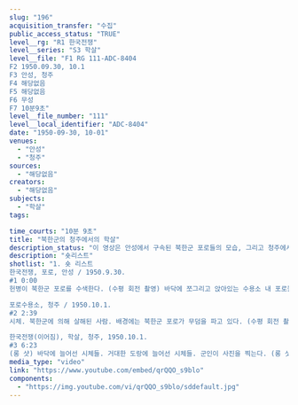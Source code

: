 ```yaml
---
slug: "196"
acquisition_transfer: "수집"
public_access_status: "TRUE"
level__rg: "R1 한국전쟁"
level__series: "S3 학살"
level__file: "F1 RG 111-ADC-8404
F2 1950.09.30, 10.1
F3 안성, 청주 
F4 해당없음 
F5 해당없음
F6 무성 
F7 10분9초"
level__file_number: "111"
level__local_identifier: "ADC-8404"
date: "1950-09-30, 10-01"
venues: 
  - "안성"
  - "청주"
sources: 
  - "해당없음"
creators: 
  - "해당없음"
subjects: 
  - "학살"
tags: 

time_courts: "10분 9초"
title: "북한군의 청주에서의 학살"
description_status: "이 영상은 안성에서 구속된 북한군 포로들의 모습, 그리고 청주에서 북한군에 의해 학살된 이들의 시신과 그 수습 과정을 담고 있다."
description: "숏리스트"
shotlist: "1. 숏 리스트
한국전쟁, 포로, 안성 / 1950.9.30.
#1 0:00
헌병이 북한군 포로를 수색한다. (수평 회전 촬영) 바닥에 쪼그리고 앉아있는 수용소 내 포로들. 수용소 내부에서 물을 받기 위해 줄을 선 포로들 - 별다른 움직임이 없다. (롱 샷) 심문을 받는 포로들. (미디엄 롱 샷) 물을 받기 위해 줄을 서서 차례를 기다리는 포로들. (수평 회전 촬영) 줄을 선 북한 포로들. (수평 회전 촬영) 치료를 기다리는 부상 포로들. 

포로수용소, 청주 / 1950.10.1.
#2 2:39 
시체. 북한군에 의해 살해된 사람. 배경에는 북한군 포로가 무덤을 파고 있다. (수평 회전 촬영) 시신들을 촬영한 장면. (클로즈 업) 등 뒤로 손이 묶인 시신. (클로즈 업) 북한군에 의해 살해된 후 도랑에 버려진 24사단 21연대의 세 명사(매우 잔혹한). 청주 포로수용소에 도착한 포로들. 수용소 내부, 포로들이 잔해를 치우고 있다. 머리에 손을 얹고 있는 포로들. 벽 앞에 줄지어 앉은 포로들. 포로들이 임시 붕대를 벗고 있다. 포로들이 의사와 간호사의 치료를 받기 위해 차례를 기다리고 있다.

한국전쟁(이어짐), 학살, 청주, 1950.10.1.
#3 6:23
(롱 샷) 바닥에 늘어선 시체들. 거대한 도랑에 늘어선 시체들. 군인이 사진을 찍는다. (롱 샷) 시신들 사이를 미군 몇 명이 걸어간다. (수평 회전 촬영) 시신들. (미디엄 샷) 두 구의 시신; 화상을 입은 시신이 앞에 있다. 시신들 사이에서 한국인이 친지를 찾고 있다. 구덩이 가장자리에 있는 한국인 여성이 시체를 내려다보고 있다가 걸어가면서 다른 무리를 바라보고 있다. 배경에는 두 사람이 더 있다. "
media_type: "video"
link: "https://www.youtube.com/embed/qrQQO_s9blo"
components: 
  - "https://img.youtube.com/vi/qrQQO_s9blo/sddefault.jpg"
---
```

